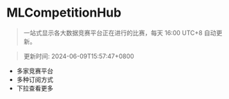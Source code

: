 # MLCompetitionHub

> 一站式显示各大数据竞赛平台正在进行的比赛，每天 16:00 UTC+8 自动更新。
  
> 更新时间: 2024-06-09T15:57:47+0800 

* 多家竞赛平台
* 多种订阅方式
* 下拉查看更多
